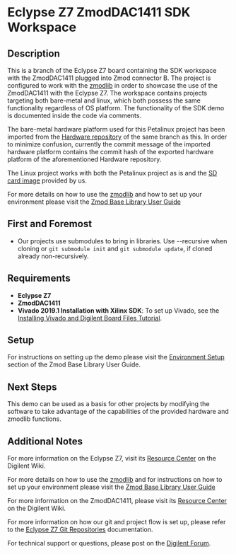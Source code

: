 # Eclypse Z7 ZmodDAC1411 SDK Workspace

## Description

This is a branch of the Eclypse Z7 board containing the SDK workspace with the ZmodDAC1411 plugged into Zmod connector B. The project is configured to work with the [zmodlib](https://github.com/Digilent/zmodlib) in order to showcase the use of the ZmodDAC1411 with the Eclypse Z7. The workspace contains projects targeting both bare-metal and linux, which both possess the same functionality regardless of OS platform. The functionality of the SDK demo is documented inside the code via comments.

The bare-metal hardware platform used for this Petalinux project has been imported from the [Hardware repository](https://github.com/Digilent/Eclypse-Z7-HW/tree/zmod_dac/master) of the same branch as this. In order to minimize confusion, currently the commit message of the imported hardware platform contains the commit hash of the exported hardware platform of the aforementioned Hardware repository.

The Linux project works with both the Petalinux project as is and the [SD card image](https://reference.digilentinc.com/vivado/installing-vivado/start) provided by us.

For more details on how to use the [zmodlib](https://github.com/Digilent/zmodlib) and how to set up your environment please visit the [Zmod Base Library User Guide](https://reference.digilentinc.com/reference/zmod/zmodbaselibraryuserguide)

## First and Foremost

* Our projects use submodules to bring in libraries. Use --recursive when cloning or `git submodule init` and `git submodule update`, if cloned already non-recursively.

## Requirements

* **Eclypse Z7**
* **ZmodDAC1411**
* **Vivado 2019.1 Installation with Xilinx SDK**: To set up Vivado, see the [Installing Vivado and Digilent Board Files Tutorial](https://reference.digilentinc.com/vivado/installing-vivado/start).

## Setup

For instructions on setting up the demo please visit the [Environment Setup](https://reference.digilentinc.com/reference/zmod/zmodbaselibraryuserguide#environment_setup) section of the Zmod Base Library User Guide.

## Next Steps

This demo can be used as a basis for other projects by modifying the software to take advantage of the capabilities of the provided hardware and zmodlib functions.

## Additional Notes

For more information on the Eclypse Z7, visit its [Resource Center](https://reference.digilentinc.com/reference/programmable-logic/eclypse-z7/start) on the Digilent Wiki.

For more details on how to use the [zmodlib](https://github.com/Digilent/zmodlib) and for instructions on how to set up your environment please visit the [Zmod Base Library User Guide](https://reference.digilentinc.com/reference/zmod/zmodbaselibraryuserguide)

For more information on the ZmodDAC1411, please visit its [Resource Center](https://reference.digilentinc.com/reference/zmod/zmoddac/start) on the Digilent Wiki.

For more information on how our git and project flow is set up, please refer to the [Eclypse Z7 Git Repositories](https://reference.digilentinc.com/reference/programmable-logic/eclypse-z7/git) documentation.

For technical support or questions, please post on the [Digilent Forum](https://forum.digilentinc.com).
